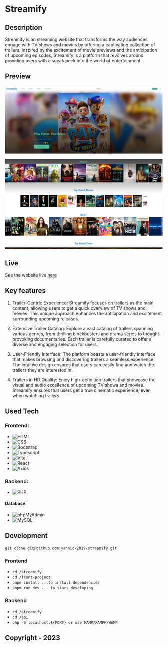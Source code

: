 # Streamify

## Description
Streamify is an streaming website that transforms the way audiences engage with TV shows and movies by offering a captivating collection of trailers. Inspired by the excitement of movie previews and the anticipation of upcoming episodes, Streamify is a platform that revolves around providing users with a sneak peek into the world of entertainment.

## Preview
![screenshot1](/images/screenshot.jpg)

![screenshot2](/images/screenshot2.png)

## Live
See the website live [here](https://yannick2019.github.io/streamify/)

## Key features
1. Trailer-Centric Experience: Streamify focuses on trailers as the main content, allowing users to get a quick overview of TV shows and movies. This unique approach enhances the anticipation and excitement surrounding upcoming releases.

2. Extensive Trailer Catalog: Explore a vast catalog of trailers spanning various genres, from thrilling blockbusters and drama series to thought-provoking documentaries. Each trailer is carefully curated to offer a diverse and engaging selection for users.

3. User-Friendly Interface: The platform boasts a user-friendly interface that makes browsing and discovering trailers a seamless experience. The intuitive design ensures that users can easily find and watch the trailers they are interested in.

4. Trailers in HD Quality: Enjoy high-definition trailers that showcase the visual and audio excellence of upcoming TV shows and movies. Streamify ensures that users get a true cinematic experience, even when watching trailers.

## Used Tech

### Frontend:
- ![HTML](https://img.shields.io/badge/-HTML-E34F26?logo=html5&logoColor=white&style=flat)
- ![CSS](https://img.shields.io/badge/-CSS-1572B6?logo=css3&logoColor=white&style=flat)
- ![Bootstrap](https://img.shields.io/badge/-Bootstrap-563D7C?logo=bootstrap&logoColor=white&style=flat)
- ![Typescript](https://img.shields.io/badge/-Typescript-3178C6?logo=typescript&logoColor=white&style=flat)
- ![Vite](https://img.shields.io/badge/-Vite-646CFF?logo=vite&logoColor=white&style=flat)
- ![React](https://img.shields.io/badge/-React-61DAFB?logo=react&logoColor=white&style=flat)
- ![Axios](https://img.shields.io/badge/-Axios-007ACC?style=flat)

### Backend:
- ![PHP](https://img.shields.io/badge/-PHP-777BB4?logo=php&logoColor=white&style=flat)

#### Database:
- ![phpMyAdmin](https://img.shields.io/badge/-phpMyAdmin-FF8300?logo=phpmyadmin&logoColor=white&style=flat)
- ![MySQL](https://img.shields.io/badge/-MySQL-4479A1?logo=mysql&logoColor=white&style=flat)

## Development
`git clone git@github.com:yannick2019/streamify.git`

### Frontend
- `cd /streamify`
- `cd /front-project`
- `pnpm install ...to install dependencies`
- `pnpm run dev ... to start developing`
### Backend
- `cd /streamify`
- `cd /api`
- `php -S localhost:${PORT} or use MAMP/XAMPP/WAMP`

## Copyright - 2023
